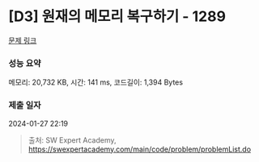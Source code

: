 # [D3] 원재의 메모리 복구하기 - 1289 

[문제 링크](https://swexpertacademy.com/main/code/problem/problemDetail.do?contestProbId=AV19AcoKI9sCFAZN) 

### 성능 요약

메모리: 20,732 KB, 시간: 141 ms, 코드길이: 1,394 Bytes

### 제출 일자

2024-01-27 22:19



> 출처: SW Expert Academy, https://swexpertacademy.com/main/code/problem/problemList.do